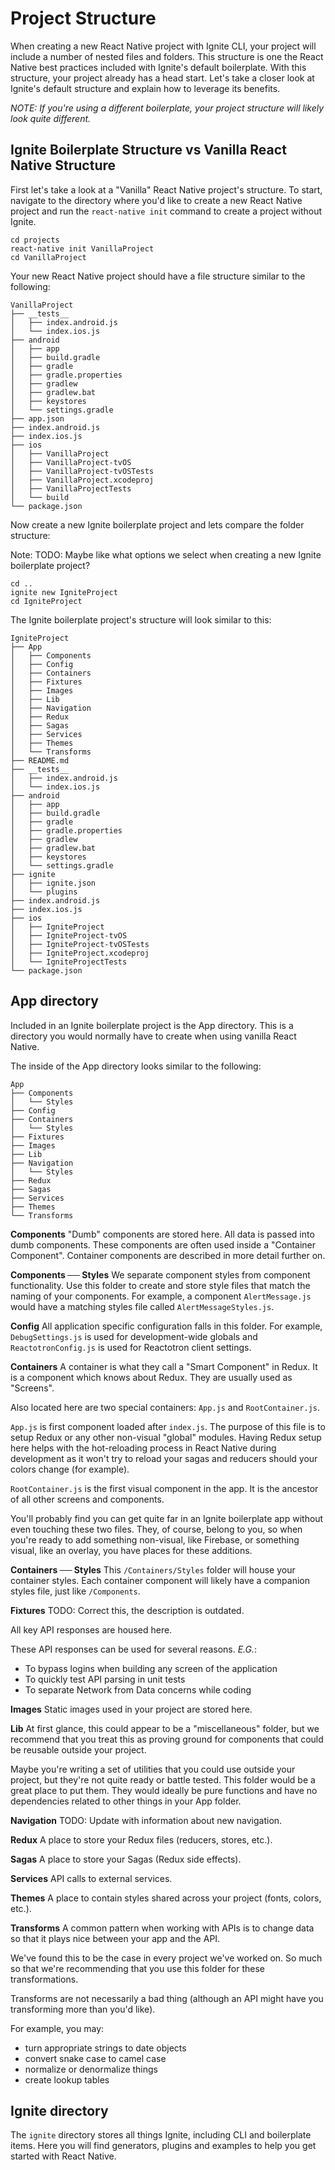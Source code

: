 # Project Structure

When creating a new React Native project with Ignite CLI, your project will include a number of nested files and folders. This structure is one the React Native best practices included with Ignite's default boilerplate. With this structure, your project already has a head start. Let's take a closer look at Ignite's default structure and explain how to leverage its benefits.

_NOTE: If you're using a different boilerplate, your project structure will likely look quite different._

## Ignite Boilerplate Structure vs Vanilla React Native Structure

First let's take a look at a "Vanilla" React Native project's structure. To start, navigate to the directory where you'd like to create a new React Native project and run the `react-native init` command to create a project without Ignite.

```
cd projects
react-native init VanillaProject
cd VanillaProject
```

Your new React Native project should have a file structure similar to the following:

```
VanillaProject
├── __tests__
│   ├── index.android.js
│   └── index.ios.js
├── android
│   ├── app
│   ├── build.gradle
│   ├── gradle
│   ├── gradle.properties
│   ├── gradlew
│   ├── gradlew.bat
│   ├── keystores
│   └── settings.gradle
├── app.json
├── index.android.js
├── index.ios.js
├── ios
│   ├── VanillaProject
│   ├── VanillaProject-tvOS
│   ├── VanillaProject-tvOSTests
│   ├── VanillaProject.xcodeproj
│   ├── VanillaProjectTests
│   └── build
└── package.json
```

Now create a new Ignite boilerplate project and lets compare the folder structure:

Note: TODO: Maybe like what options we select when creating a new Ignite boilerplate project?

```
cd ..
ignite new IgniteProject
cd IgniteProject
```

The Ignite boilerplate project's structure will look similar to this:

```
IgniteProject
├── App
│   ├── Components
│   ├── Config
│   ├── Containers
│   ├── Fixtures
│   ├── Images
│   ├── Lib
│   ├── Navigation
│   ├── Redux
│   ├── Sagas
│   ├── Services
│   ├── Themes
│   └── Transforms
├── README.md
├── __tests__
│   ├── index.android.js
│   └── index.ios.js
├── android
│   ├── app
│   ├── build.gradle
│   ├── gradle
│   ├── gradle.properties
│   ├── gradlew
│   ├── gradlew.bat
│   ├── keystores
│   └── settings.gradle
├── ignite
│   ├── ignite.json
│   └── plugins
├── index.android.js
├── index.ios.js
├── ios
│   ├── IgniteProject
│   ├── IgniteProject-tvOS
│   ├── IgniteProject-tvOSTests
│   ├── IgniteProject.xcodeproj
│   └── IgniteProjectTests
└── package.json
```

## App directory

Included in an Ignite boilerplate project is the App directory. This is a directory you would normally have to create when using vanilla React Native.

The inside of the App directory looks similar to the following:

```
App
├── Components
│   └── Styles
├── Config
├── Containers
│   └── Styles
├── Fixtures
├── Images
├── Lib
├── Navigation
│   └── Styles
├── Redux
├── Sagas
├── Services
├── Themes
└── Transforms
```

**Components**
"Dumb" components are stored here. All data is passed into dumb components. These components are often used inside a "Container Component". Container components are described in more detail further on.

**Components ── Styles**
We separate component styles from component functionality. Use this folder to create and store style files that match the naming of your components. For example, a component `AlertMessage.js` would have a matching styles file called `AlertMessageStyles.js`.

**Config**
All application specific configuration falls in this folder. For example, `DebugSettings.js` is used for development-wide globals and `ReactotronConfig.js` is used for Reactotron client settings.

**Containers**
A container is what they call a "Smart Component" in Redux. It is a component
which knows about Redux. They are usually used as "Screens".

Also located here are two special containers: `App.js` and `RootContainer.js`.

`App.js` is first component loaded after `index.js`. The purpose of this file is to setup Redux or any other non-visual "global" modules. Having Redux setup here helps with the hot-reloading process in React Native during development as it won't try to reload your sagas and reducers should your colors change (for example).

`RootContainer.js` is the first visual component in the app. It is the ancestor of all other screens and components.

You'll probably find you can get quite far in an Ignite boilerplate app without even touching these two files. They, of course, belong to you, so when you're ready to add something non-visual, like Firebase, or something visual, like an overlay, you have places for these additions.

**Containers ── Styles**
This `/Containers/Styles` folder will house your container styles. Each container component will likely have a companion styles file, just like `/Components`.

**Fixtures**
TODO: Correct this, the description is outdated.

All key API responses are housed here.

These API responses can be used for several reasons.  _E.G._:
* To bypass logins when building any screen of the application
* To quickly test API parsing in unit tests
* To separate Network from Data concerns while coding

**Images**
Static images used in your project are stored here.

**Lib**
At first glance, this could appear to be a "miscellaneous" folder, but we recommend that you treat this as proving ground for components that could be reusable outside your project.

Maybe you're writing a set of utilities that you could use outside your project, but they're not quite ready or battle tested. This folder would be a great place to put them. They would ideally be pure functions and have no dependencies related to other things in your App folder.

**Navigation**
TODO: Update with information about new navigation.

**Redux**
A place to store your Redux files (reducers, stores, etc.).

**Sagas**
A place to store your Sagas (Redux side effects).

**Services**
API calls to external services.

**Themes**
A place to contain styles shared across your project (fonts, colors, etc.).

**Transforms**
A common pattern when working with APIs is to change data so that it plays nice between your app and the API.

We've found this to be the case in every project we've worked on. So much so that we're recommending that you use this folder for these transformations.

Transforms are not necessarily a bad thing (although an API might have you transforming more than you'd like).

For example, you may:

* turn appropriate strings to date objects
* convert snake case to camel case
* normalize or denormalize things
* create lookup tables

## Ignite directory

The `ignite` directory stores all things Ignite, including CLI and boilerplate items. Here you will find generators, plugins and examples to help you get started with React Native.
